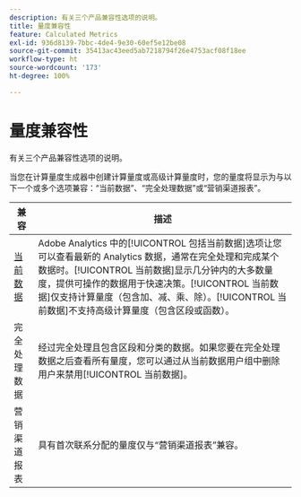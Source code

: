 ```yaml
---
description: 有关三个产品兼容性选项的说明。
title: 量度兼容性
feature: Calculated Metrics
exl-id: 936d8139-7bbc-4de4-9e30-60ef5e12be08
source-git-commit: 35413ac43eed5ab7218794f26e4753acf08f18ee
workflow-type: ht
source-wordcount: '173'
ht-degree: 100%

---
```


# 量度兼容性

有关三个产品兼容性选项的说明。

当您在计算量度生成器中创建计算量度或高级计算量度时，您的量度将显示为与以下一个或多个选项兼容：“当前数据”、“完全处理数据”或“营销渠道报表”。

| 兼容 | 描述 |
| --- | --- |
| [当前数据](https://experienceleague.adobe.com/docs/analytics/analyze/reports-analytics/current-data.html?lang=zh-Hans) | Adobe Analytics 中的[!UICONTROL 包括当前数据]选项让您可以查看最新的 Analytics 数据，通常在完全处理和完成某个数据时。[!UICONTROL 当前数据]显示几分钟内的大多数量度，提供可操作的数据用于快速决策。[!UICONTROL 当前数据]仅支持计算量度（包含加、减、乘、除）。[!UICONTROL 当前数据]不支持高级计算量度（包含区段或函数）。 |
| 完全处理数据 | 经过完全处理且包含区段和分类的数据。如果您要在完全处理数据之后查看所有量度，您可以通过从当前数据用户组中删除用户来禁用[!UICONTROL 当前数据]。 |
| 营销渠道报表 | 具有首次联系分配的量度仅与“营销渠道报表”兼容。 |